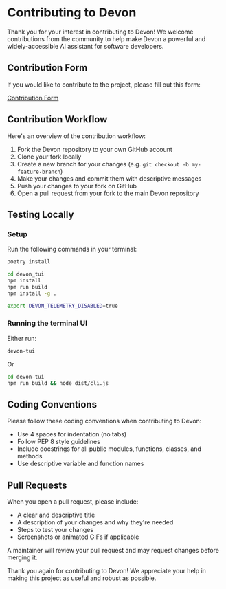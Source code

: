 # Contributing to Devon

Thank you for your interest in contributing to Devon! We welcome contributions from the community to help make Devon a powerful and widely-accessible AI assistant for software developers.

## Contribution Form

If you would like to contribute to the project, please fill out this form:

[Contribution Form](https://forms.gle/VU7RN7mwNvqEYe3B9)

## Contribution Workflow

Here's an overview of the contribution workflow:

1. Fork the Devon repository to your own GitHub account
2. Clone your fork locally
3. Create a new branch for your changes (e.g. `git checkout -b my-feature-branch`)
4. Make your changes and commit them with descriptive messages
5. Push your changes to your fork on GitHub
6. Open a pull request from your fork to the main Devon repository

## Testing Locally

### Setup

Run the following commands in your terminal:

```bash
poetry install

cd devon_tui
npm install
npm run build
npm install -g .

export DEVON_TELEMETRY_DISABLED=true
```

### Running the terminal UI

Either run:

```bash
devon-tui
```

Or

```bash
cd devon-tui
npm run build && node dist/cli.js
```

## Coding Conventions

Please follow these coding conventions when contributing to Devon:

- Use 4 spaces for indentation (no tabs)
- Follow PEP 8 style guidelines 
- Include docstrings for all public modules, functions, classes, and methods
- Use descriptive variable and function names

## Pull Requests

When you open a pull request, please include:

- A clear and descriptive title
- A description of your changes and why they're needed
- Steps to test your changes
- Screenshots or animated GIFs if applicable

A maintainer will review your pull request and may request changes before merging it. 

Thank you again for contributing to Devon! We appreciate your help in making this project as useful and robust as possible.
